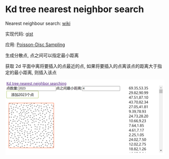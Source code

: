# Kd tree nearest neighbor search

Nearest neighbour search: [wiki](https://en.wikipedia.org/wiki/K-d_tree#Nearest_neighbour_search)

实现代码: [ gist ](https://gist.github.com/MXXXXXS/ccff3f159773d958442c39378c614309)

应用: [Poisson-Disc Sampling](https://www.jasondavies.com/poisson-disc/)

生成分散点, 点之间可以指定最小距离

获取 2d 平面中离将要插入的点最近的点, 如果将要插入的点离该点的距离大于指定的最小距离, 则插入该点

![ ui ](misc/ui.png)
